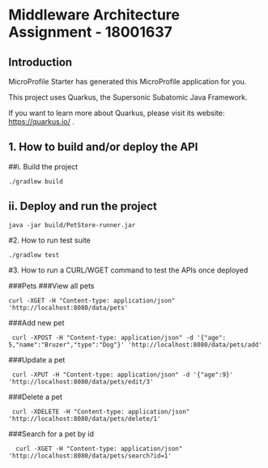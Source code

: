 # Middleware Architecture Assignment - 18001637

## Introduction

MicroProfile Starter has generated this MicroProfile application for you.

This project uses Quarkus, the Supersonic Subatomic Java Framework.

If you want to learn more about Quarkus, please visit its website: https://quarkus.io/ .



## 1. How to build and/or deploy the API

##i. Build the project


    ./gradlew build


## ii. Deploy and run the project

    java -jar build/PetStore-runner.jar

#2. How to run test suite
     

    ./gradlew test
#3. How to run a CURL/WGET command to test the APIs once deployed

###Pets
###View all pets

    curl -XGET -H "Content-type: application/json" 'http://localhost:8080/data/pets'

###Add new pet

     curl -XPOST -H "Content-type: application/json" -d '{"age": 5,"name":"Bruzer","type":"Dog"}' 'http://localhost:8080/data/pets/add'

###Update a pet

     curl -XPUT -H "Content-type: application/json" -d '{"age":9}' 'http://localhost:8080/data/pets/edit/3'

###Delete a pet

     curl -XDELETE -H "Content-type: application/json" 'http://localhost:8080/data/pets/delete/1'

###Search for a pet by id

      curl -XGET -H "Content-type: application/json" 'http://localhost:8080/data/pets/search?id=1'


